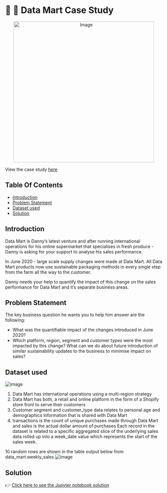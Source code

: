 # :convenience_store: :shopping_cart: Data Mart Case Study 
<p align="center">
<img src="https://8weeksqlchallenge.com/images/case-study-designs/5.png" alt="Image" width="450" height="450">

View the case study [here](https://8weeksqlchallenge.com/case-study-5/)
  
## Table Of Contents
  - [Introduction](#introduction)
  - [Problem Statement](#problem-statement)
  - [Dataset used](#dataset-used)
  - [Solution](#solution)
  
## Introduction
Data Mart is Danny’s latest venture and after running international operations for his online supermarket that specialises in fresh produce - Danny is asking for your support to analyse his sales performance.

In June 2020 - large scale supply changes were made at Data Mart. All Data Mart products now use sustainable packaging methods in every single step from the farm all the way to the customer.

Danny needs your help to quantify the impact of this change on the sales performance for Data Mart and it’s separate business areas.

## Problem Statement
The key business question he wants you to help him answer are the following:

- What was the quantifiable impact of the changes introduced in June 2020?
- Which platform, region, segment and customer types were the most impacted by this change?
 What can we do about future introduction of similar sustainability updates to the business to minimise impact on sales?
  
## Dataset used
![image](https://user-images.githubusercontent.com/77529445/189491024-b9d273be-b82e-4ded-af3e-6dbfac0ed6cb.png)

1. Data Mart has international operations using a multi-region strategy
2. Data Mart has both, a retail and online platform in the form of a Shopify store front to serve their customers
3. Customer segment and customer_type data relates to personal age and demographics information that is shared with Data Mart
4. transactions is the count of unique purchases made through Data Mart and sales is the actual dollar amount of purchases
Each record in the dataset is related to a specific aggregated slice of the underlying sales data rolled up into a week_date value which represents the start of the sales week.

10 random rows are shown in the table output below from data_mart.weekly_sales
![image](https://user-images.githubusercontent.com/77529445/189491192-978f144f-03b6-4dce-b69b-342e212e48e2.png)

## Solution

👉 [Click here to see the Jupyter notebook solution](https://nbviewer.org/github/davidbhadana/Jupyter_Notebooks/blob/main/Data%20Mart%20Case%20Study.ipynb)
